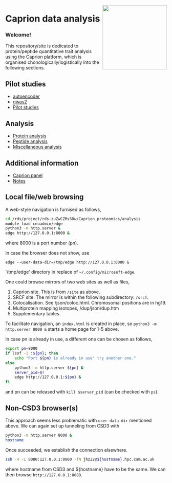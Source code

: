 <a href="https://jinghuazhao.github.io/Caprion/"><img src="https://jinghuazhao.github.io/Caprion/qrcode.png" height=200 width=200 align="right"></img></a>
# Caprion data analysis

### Welcome!

This repository/site is dedicated to protein/peptide quantitative trait analysis using the Caprion platform, which is organised chonologically/logistically into the following sections.

## Pilot studies

- [autoencoder](pilot/autoencoder)
- [gwas2](pilot/gwas2)
- [Pilot studies](pilot/)

## Analysis

- [Protein analysis](progs/)
- [Peptide analysis](peptide_progs)
- [Miscellaneous analysis](misc/)

## Additional information

- [Caprion panel](https://jinghuazhao.github.io/pQTLdata/reference/caprion.html)
- [Notes](https://jinghuazhao.github.io/Caprion/Notes/)

## Local file/web browsing

A web-style navigation is furnised as follows,

```bash
cd /rds/project/rds-zuZwCZMsS0w/Caprion_proteomics/analysis
module load ceuadmin/edge
python3 -m http.server &
edge http://127.0.0.1:8000 &
```
where 8000 is a port number (pn).

In case the browser does not show, use

`edge --user-data-dir=/tmp/edge http://127.0.0.1:8000 &`

'/tmp/edge' directory in replace of `~/.config/microsoft-edge`.

One could browse mirrors of two web sites as well as files,

1. Caprion site. This is from `/site` as above.
2. SRCF site. The mirror is within the following subdirectory: `/srcf`.
3. Colocalisation. See /json/coloc.html. Chromosomal positions are in hg19.
4. Multiprotein mapping isotopes, /dup/json/dup.htm
5. Supplementary tables.

To facilitate navigation, an `index.html` is created in place, so `python3 -m http.server 8000 &` starts a home page for 1-5 above.

In case pn is already in use, a different one can be chosen as follows,

```bash
export pn=8000
if lsof -i :${pn}; then
    echo "Port ${pn} is already in use' try another one."
else
    python3 -m http.server ${pn} &
    server_pid=$!
    edge http://127.0.0.1:${pn} &
fi
```

and pn can be released with `kill $server_pid` (can be checked with `ps`).

## Non-CSD3 browser(s)

This approach seems less problematic with `user-data-dir` mentioned above. We can again set up tunneling from CSD3 with

```bash
python3 -m http.server 8000 &
hostname
```

Once succeeded, we establish the connection elsewhere.

```bash
ssh -4 -L 8080:127.0.0.1:8000 -fN jhz22@${hostname}.hpc.cam.ac.uk
```

where hostname from CSD3 and ${hostname} have to be the same. We can then browse `http://127.0.0.1:8080`.
